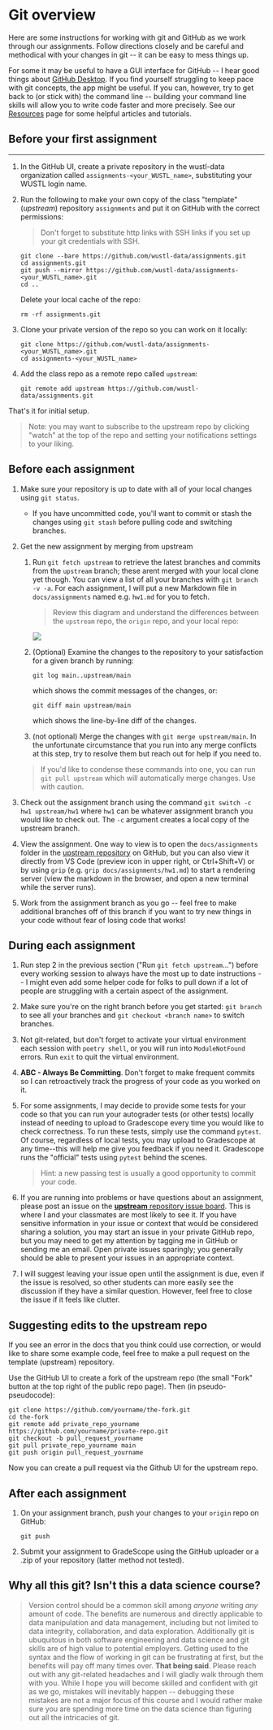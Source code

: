 # Git overview
Here are some instructions for working with git and GitHub as we work through our assignments.  Follow directions closely and be careful and methodical with your changes in git -- it can be easy to mess things up. 

For some it may be useful to have a GUI interface for GitHub -- I hear good things about [GitHub Desktop](https://desktop.github.com/). If you find yourself struggling to keep pace with git concepts, the app might be useful. If you can, however, try to get back to (or stick with) the command line -- building your command line skills will allow you to write code faster and more precisely. See our [Resources](./resources.md) page for some helpful articles and tutorials.

## Before your first assignment

----------
1. In the GitHub UI, create a private repository in the wustl-data organization called `assignments-<your_WUSTL_name>`, substituting your WUSTL login name.

2. Run the following to make your own copy of the class "template" (_upstream_) repository `assignments` and put it on GitHub with the correct permissions:
    > Don't forget to substitute http links with SSH links if you set up your git credentials with SSH.
    ```
    git clone --bare https://github.com/wustl-data/assignments.git
    cd assignments.git
    git push --mirror https://github.com/wustl-data/assignments-<your_WUSTL_name>.git
    cd ..
    ```
    Delete your local cache of the repo:
    ```
    rm -rf assignments.git 
    ```

3. Clone your private version of the repo so you can work on it locally:

    ```
    git clone https://github.com/wustl-data/assignments-<your_WUSTL_name>.git
    cd assignments-<your_WUSTL_name>
    ```

4. Add the class repo as a remote repo called `upstream`:

    ```
    git remote add upstream https://github.com/wustl-data/assignments.git
    ```

That's it for initial setup.

> Note: you may want to subscribe to the upstream repo by clicking "watch" at the top of the repo and setting your notifications settings to your liking. 

## Before each assignment

1. Make sure your repository is up to date with all of your local changes using `git status`.  
    - If you have uncommitted code, you'll want to commit or stash the changes using `git stash` before pulling code and switching branches.

2. Get the new assignment by merging from upstream
    1. Run `git fetch upstream` to retrieve the latest branches and commits from the `upstream` branch; these arent merged with your local clone yet though. You can view a list of all your branches with `git branch -v -a`. For each assignment, I will put a new Markdown file in `docs/assignments` named e.g. `hw1.md` for you to fetch.
        > Review this diagram and understand the differences between the `upstream` repo, the `origin` repo, and your local repo:

        ![](https://i.stack.imgur.com/cEJjT.png)
    
    2. (Optional) Examine the changes to the repository to your satisfaction for a given branch by running:
        ```
        git log main..upstream/main
        ```
        which shows the commit messages of the changes, or:
        ```
        git diff main upstream/main
        ```
        which shows the line-by-line diff of the changes.
    3. (not optional) Merge the changes with `git merge upstream/main`. In the unfortunate circumstance that you run into any merge conflicts at this step, try to resolve them but reach out for help if you need to.

    > If you'd like to condense these commands into one, you can run `git pull upstream` which will automatically merge changes. Use with caution.


3. Check out the assignment branch using the command `git switch -c hw1 upstream/hw1` where `hw1` can be whatever assignment branch you would like to check out. The `-c` argument creates a local copy of the upstream branch.

4. View the assignment. One way to view is to open the `docs/assignments` folder in the [upstream repository](https://github.com/wustl-data/assignments/tree/main/docs/assignments) on GitHub, but you can also view it directly from VS Code (preview icon in upper right, or Ctrl+Shift+V) or by using `grip` (e.g. `grip docs/assignments/hw1.md`) to start a rendering server (view the markdown in the browser, and open a new terminal while the server runs). 

5. Work from the assignment branch as you go -- feel free to make additional branches off of this branch if you want to try new things in your code without fear of losing code that works!

## During each assignment

1. Run step 2 in the previous section ("Run `git fetch upstream`...") before every working session to always have the most up to date instructions -- I might even add some helper code for folks to pull down if a lot of people are struggling with a certain aspect of the assignment.

2. Make sure you're on the right branch before you get started: `git branch` to see all your branches and `git checkout <branch name>` to switch branches.

3. Not git-related, but don't forget to activate your virtual environment each session with `poetry shell`, or you will run into `ModuleNotFound` errors. Run `exit` to quit the virtual environment.

4. **ABC - Always Be Committing**. Don't forget to make frequent commits so I can retroactively track the progress of your code as you worked on it.

5. For some assignments, I may decide to provide some tests for your code so that you can run your autograder tests (or other tests) locally instead of needing to upload to Gradescope every time you would like to check correctness. To run these tests, simply use the command `pytest`. Of course, regardless of local tests, you may upload to Gradescope at any time--this will help me give you feedback if you need it. Gradescope runs the "official" tests using `pytest` behind the scenes. 
    > Hint: a new passing test is usually a good opportunity to commit your code.

6. If you are running into problems or have questions about an assignment, please post an issue on the [**upstream** repository issue board](https://github.com/wustl-data/assignments/issues). This is where I and your classmates are most likely to see it. If you have sensitive information in your issue or context that would be considered sharing a solution, you may start an issue in your private GitHub repo, but you may need to get my attention by tagging me in GitHub or sending me an email. Open private issues sparingly; you generally should be able to present your issues in an appropriate context.

7. I will suggest leaving your issue open until the assignment is due, even if the issue is resolved, so other students can more easily see the discussion if they have a similar question. However, feel free to close the issue if it feels like clutter.


## Suggesting edits to the upstream repo

If you see an error in the docs that you think could use correction, or would like to share some example code, feel free to make a pull request on the template (upstream) repository.

Use the GitHub UI to create a fork of the upstream repo (the small "Fork" button at the top right of the public repo page). Then (in pseudo-pseudocode):

```
git clone https://github.com/yourname/the-fork.git
cd the-fork
git remote add private_repo_yourname https://github.com/yourname/private-repo.git
git checkout -b pull_request_yourname
git pull private_repo_yourname main
git push origin pull_request_yourname
```

Now you can create a pull request via the Github UI for the upstream repo.

## After each assignment
1. On your assignment branch, push your changes to your `origin` repo on GitHub:
    ```
    git push
    ```
2. Submit your assignment to GradeScope using the GitHub uploader or a .zip of your repository (latter method not tested).


## Why all this git? Isn't this a data science course?
> Version control should be a common skill among _anyone_ writing _any_ amount of code. The benefits are numerous and directly applicable to data manipulation and data management, including but not limited to data integrity, collaboration, and data exploration. Additionally git is ubuquitous in both software engineering and data science and git skills are of high value to potential employers. Getting used to the syntax and the flow of working in git can be frustrating at first, but the benefits will pay off many times over. 
> **That being said**. Please reach out with any git-related headaches and I will gladly walk through them with you. While I hope you will become skilled and confident with git as we go, mistakes will inevitably happen -- debugging these mistakes are not a major focus of this course and I would rather make sure you are spending more time on the data science than figuring out all the intricacies of git.
